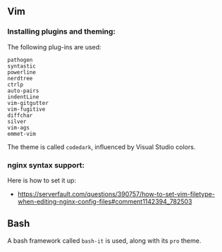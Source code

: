 ## Vim

### Installing plugins and theming:

The following plug-ins are used:
```
pathogen
syntastic
powerline
nerdtree
ctrlp
auto-pairs
indentLine
vim-gitgutter
vim-fugitive
diffchar
silver
vim-ags
emmet-vim
```

The theme is called `codedark`, influenced by Visual Studio colors.

### nginx syntax support:

Here is how to set it up:
* https://serverfault.com/questions/390757/how-to-set-vim-filetype-when-editing-nginx-config-files#comment1142394_782503

## Bash

A bash framework called `bash-it` is used, along with its `pro` theme.
